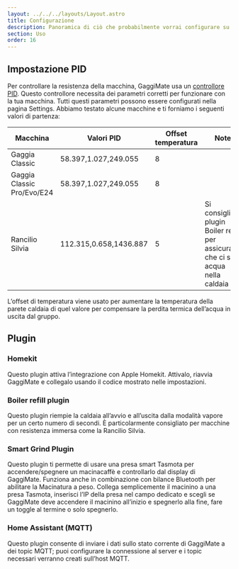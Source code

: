 ```yaml
---
layout: ../../../layouts/Layout.astro
title: Configurazione
description: Panoramica di ciò che probabilmente vorrai configurare su GaggiMate
section: Uso
order: 16
---
```


## Impostazione PID

Per controllare la resistenza della macchina, GaggiMate usa un [controllore PID](https://en.wikipedia.org/wiki/Proportional–integral–derivative_controller).
Questo controllore necessita dei parametri corretti per funzionare con la tua macchina. Tutti questi parametri possono essere configurati nella pagina Settings. Abbiamo testato alcune macchine e ti forniamo i seguenti valori di partenza:

| Macchina                   | Valori PID | Offset temperatura | Note |
|----------------------------| ---------- | ------------------ | ----- |
| Gaggia Classic             | 58.397,1.027,249.055 | 8 | |
| Gaggia Classic Pro/Evo/E24 | 58.397,1.027,249.055 | 8 | |
| Rancilio Silvia | 112.315,0.658,1436.887 | 5 | Si consiglia il plugin Boiler refill per assicurarsi che ci sia acqua nella caldaia |

L’offset di temperatura viene usato per aumentare la temperatura della parete caldaia di quel valore per compensare la perdita termica dell’acqua in uscita dal gruppo.

## Plugin

### Homekit

Questo plugin attiva l’integrazione con Apple Homekit. Attivalo, riavvia GaggiMate e collegalo usando il codice mostrato nelle impostazioni.

### Boiler refill plugin

Questo plugin riempie la caldaia all’avvio e all’uscita dalla modalità vapore per un certo numero di secondi. È particolarmente consigliato per macchine con resistenza immersa come la Rancilio Silvia.

### Smart Grind Plugin

Questo plugin ti permette di usare una presa smart Tasmota per accendere/spegnere un macinacaffè e controllarlo dal display di GaggiMate. Funziona anche in combinazione con bilance Bluetooth per abilitare la Macinatura a peso. Collega semplicemente il macinino a una presa Tasmota, inserisci l’IP della presa nel campo dedicato e scegli se GaggiMate deve accendere il macinino all’inizio e spegnerlo alla fine, fare un toggle al termine o solo spegnerlo.

### Home Assistant (MQTT)

Questo plugin consente di inviare i dati sullo stato corrente di GaggiMate a dei topic MQTT; puoi configurare la connessione al server e i topic necessari verranno creati sull’host MQTT.
